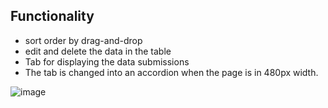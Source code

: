 ## Functionality 
- sort order by drag-and-drop
- edit and delete the data in the table
- Tab for displaying the data submissions 
- The tab is changed into an accordion when the page is in 480px width. 

![image](https://user-images.githubusercontent.com/48824321/126428535-30978869-244e-49ba-9d48-d76d3c6a9874.png)
